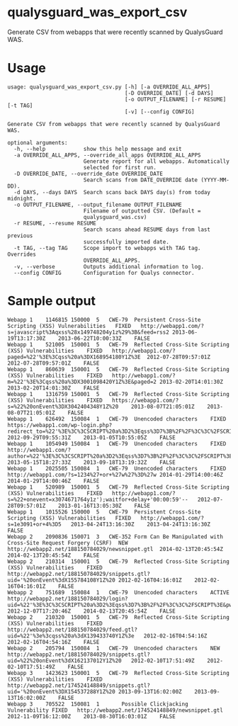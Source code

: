 qualysguard_was_export_csv
==========================

Generate CSV from webapps that were recently scanned by QualysGuard WAS.

Usage
=====

    usage: qualysguard_was_export_csv.py [-h] [-a OVERRIDE_ALL_APPS]
                                         [-D OVERRIDE_DATE] [-d DAYS]
                                         [-o OUTPUT_FILENAME] [-r RESUME] [-t TAG]
                                         [-v] [--config CONFIG]
    
    Generate CSV from webapps that were recently scanned by QualysGuard WAS.
    
    optional arguments:
      -h, --help            show this help message and exit
      -a OVERRIDE_ALL_APPS, --override_all_apps OVERRIDE_ALL_APPS
                            Generate report for all webapps. Automatically
                            selected for first run.
      -D OVERRIDE_DATE, --override_date OVERRIDE_DATE
                            Search scans from DATE_OVERRIDE date (YYYY-MM-DD).
      -d DAYS, --days DAYS  Search scans back DAYS day(s) from today midnight.
      -o OUTPUT_FILENAME, --output_filename OUTPUT_FILENAME
                            Filename of outputted CSV. (Default =
                            qualysguard_was.csv)
      -r RESUME, --resume RESUME
                            Search scans ahead RESUME days from last previous
                            successfully imported date.
      -t TAG, --tag TAG     Scope import to webapps with TAG tag. Overrides
                            OVERRIDE_ALL_APPS.
      -v, --verbose         Outputs additional information to log.
      --config CONFIG       Configuration for Qualys connector.

Sample output
=============

    Webapp 1	1146815	150000	5	CWE-79	Persistent Cross-Site Scripting (XSS) Vulnerabilities	FIXED	http://webapp1.com/?s=javascript%3Aqxss%28x149748204y1z%29%3B&feed=rss2	2013-06-19T13:17:30Z	2013-06-22T10:00:33Z	FALSE
    Webapp 1	521005	150001	5	CWE-79	Reflected Cross-Site Scripting (XSS) Vulnerabilities	FIXED	http://webapp1.com/?paged=%22'%3E%3Cqss%20a%3DX168954180Y1Z%3E	2012-07-28T09:57:01Z	2012-07-28T09:57:01Z	FALSE
    Webapp 1	860639	150001	5	CWE-79	Reflected Cross-Site Scripting (XSS) Vulnerabilities	FIXED	http://webapp1.com/?m=%22'%3E%3Cqss%20a%3DX3001098420Y1Z%3E&paged=2	2013-02-20T14:01:30Z	2013-02-20T14:01:30Z	FALSE
    Webapp 1	1316759	150001	5	CWE-79	Reflected Cross-Site Scripting (XSS) Vulnerabilities	FIXED	https://webapp1.com/?s=%22%20onEvent%3DX3042404348Y1Z%20	2013-08-07T21:05:01Z	2013-08-07T21:05:01Z	FALSE
    Webapp 1	626492	150084	1	CWE-79	Unencoded characters 	FIXED	https://webapp1.com/wp-login.php?redirect_to=%22'%3E%3C%3CSCRIPT%20a%3D2%3Eqss%3D7%3B%2F%2F%3C%3C%2FSCRIPT%3E&reauth=1	2012-09-29T09:55:31Z	2013-01-05T10:55:05Z	FALSE
    Webapp 1	1054949	150084	1	CWE-79	Unencoded characters 	FIXED	http://webapp1.com/?author=%22'%3E%3C%3CSCRIPT%20a%3D2%3Eqss%3D7%3B%2F%2F%3C%3C%2FSCRIPT%3E&paged=2	2013-05-15T18:27:33Z	2013-09-18T13:19:32Z	FALSE
    Webapp 1	2025505	150084	1	CWE-79	Unencoded characters 	FIXED	http://webapp1.com/?s=1234%27+or+%27w%27%3D%27w	2014-01-29T14:00:46Z	2014-01-29T14:00:46Z	FALSE
    Webapp 1	520989	150001	5	CWE-79	Reflected Cross-Site Scripting (XSS) Vulnerabilities	FIXED	http://webapp1.com/?s=%22+onevent=x3074671764y1z');waitfor+delay+'00:00:59'--	2012-07-28T09:57:01Z	2013-01-16T13:05:30Z	FALSE
    Webapp 1	1015526	150000	5	CWE-79	Persistent Cross-Site Scripting (XSS) Vulnerabilities	FIXED	http://webapp1.com/?s=1e3091+or+4%3D5	2013-04-24T13:16:30Z	2013-04-24T13:16:30Z	FALSE
    Webapp 2	2090836	150071	3	CWE-352	Form Can Be Manipulated with Cross-Site Request Forgery (CSRF) 	NEW	http://webapp2.net/188150784029/newsnippet.gtl	2014-02-13T20:45:54Z	2014-02-13T20:45:54Z	FALSE
    Webapp 2	210314	150001	5	CWE-79	Reflected Cross-Site Scripting (XSS) Vulnerabilities	FIXED	http://webapp2.net/188150784029/snippets.gtl?uid='%20onEvent%3dX155784108Y1Z%20	2012-02-16T04:16:01Z	2012-02-16T04:16:01Z	FALSE
    Webapp 2	751689	150084	1	CWE-79	Unencoded characters 	ACTIVE	http://webapp2.net/188150784029/login?uid=%22'%3E%3C%3CSCRIPT%20a%3D2%3Eqss%3D7%3B%2F%2F%3C%3C%2FSCRIPT%3E&pw=password	2012-12-07T17:20:46Z	2014-02-13T20:45:54Z	FALSE
    Webapp 2	210320	150001	5	CWE-79	Reflected Cross-Site Scripting (XSS) Vulnerabilities	FIXED	http://webapp2.net/188150784029/feed.gtl?uid=%22'%3e%3cqss%20a%3dX139433740Y1Z%3e	2012-02-16T04:54:16Z	2012-02-16T04:54:16Z	FALSE
    Webapp 2	205794	150084	1	CWE-79	Unencoded characters 	NEW	http://webapp2.net/188150784029/snippets.gtl?uid=%22%20onEvent%3dX162137012Y1Z%20	2012-02-10T17:51:49Z	2012-02-10T17:51:49Z	FALSE
    Webapp 3	1423623	150001	5	CWE-79	Reflected Cross-Site Scripting (XSS) Vulnerabilities	FIXED	http://webapp2.net/174524148849/snippets.gtl?uid='%20onEvent%3DX154537288Y1Z%20	2013-09-13T16:02:00Z	2013-09-13T16:02:00Z	FALSE
    Webapp 3	705522	150081	1		Possible Clickjacking Vulnerability	FIXED	http://webapp2.net/174524148849/newsnippet.gtl	2012-11-09T16:12:00Z	2013-08-30T16:03:01Z	FALSE
